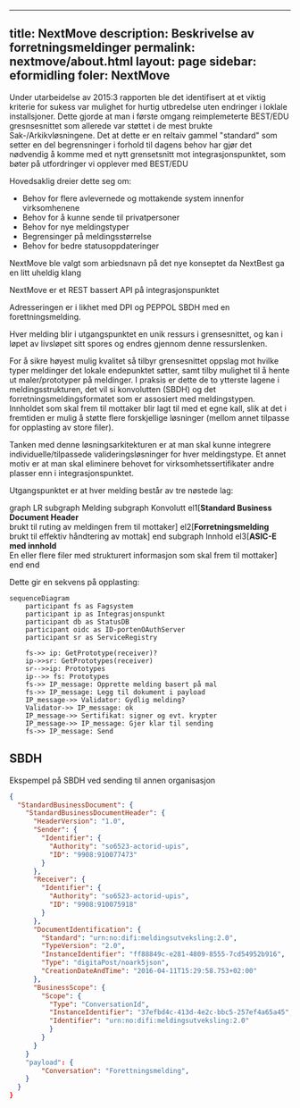 
---
title: NextMove
description: Beskrivelse av forretningsmeldinger
permalink: nextmove/about.html
layout: page
sidebar: eformidling
foler: NextMove
---

Under utarbeidelse av 2015:3 rapporten ble det identifisert at et viktig kriterie for sukess var mulighet for hurtig utbredelse uten endringer i loklale installsjoner. Dette gjorde at man i første omgang reimplemeterte BEST/EDU gresnsesnittet som allerede var støttet i de mest brukte Sak-/Arkikvløsningene. 
Det at dette er en reltaiv gammel "standard" som setter en del begrensninger i forhold til dagens behov har gjør det nødvendig å komme med et nytt grensetsnitt mot integrasjonspunktet, som bøter på utfordringer vi opplever med BEST/EDU

Hovedsaklig dreier dette seg om:
- Behov for flere avlevernede og mottakende system innenfor virksomhenene
- Behov for å kunne sende til privatpersoner
- Behov for nye meldingstyper
- Begrensinger på meldingsstørrelse
- Behov for bedre statusoppdateringer

NextMove ble valgt som arbiedsnavn på det nye konseptet da NextBest ga en litt uheldig klang 

NextMove er et REST bassert API på integrasjonspunktet

Adresseringen er i likhet med DPI og PEPPOL SBDH med en forettningsmelding.

Hver melding blir i utgangspunktet en unik ressurs i grensesnittet, og kan i løpet av livsløpet sitt spores og endres gjennom denne ressurslenken. 

For å sikre høyest mulig kvalitet så tilbyr grensesnittet oppslag mot hvilke typer meldinger det lokale endepunktet søtter, samt tilby mulighet til å hente ut maler/prototyper på meldinger. I praksis er dette de to ytterste lagene i meldingsstrukturen, det vil si konvolutten (SBDH) og det forretningsmeldingsformatet som er assosiert med meldingstypen. Innholdet som skal frem til mottaker blir lagt til med et egne kall, slik at det i fremtiden er mulig å støtte flere forskjellige løsninger (mellom annet tilpasse for opplasting av store filer).

Tanken med denne løsningsarkitekturen er at man skal kunne integrere individuelle/tilpassede valideringsløsninger for hver meldingstype. Et annet motiv er at man skal eliminere behovet for virksomhetssertifikater andre plasser enn i integrasjonspunktet.


Utgangspunktet er at hver melding består av tre nøstede lag:

<div class="mermaid">
graph LR
subgraph Melding
  subgraph Konvolutt 
    el1[<b>Standard Business Document Header</b><br/> brukt til ruting av meldingen frem til mottaker]  
    el2[<b>Forretningsmelding</b><br/>brukt til effektiv håndtering av mottak]
  end
  subgraph Innhold
    el3[<b>ASIC-E med innhold</b><br/>En eller flere filer med strukturert informasjon som skal frem til mottaker]
  end
end


</div>



Dette gir en sekvens på opplasting:

```mermaid
sequenceDiagram
    participant fs as Fagsystem
    participant ip as Integrasjonspunkt 
    participant db as StatusDB
    participant oidc as ID-portenOAuthServer
    participant sr as ServiceRegistry

    fs->> ip: GetPrototype(receiver)?
    ip->>sr: GetPrototypes(receiver)
    sr-->>ip: Prototypes
    ip-->> fs: Prototypes 
    fs->> IP_message: Opprette melding basert på mal
    fs->> IP_message: Legg til dokument i payload
    IP_message->> Validator: Gydlig melding?
    Validator->> IP_message: ok
    IP_message->> Sertifikat: signer og evt. krypter
    IP_message->> IP_message: Gjer klar til sending
    fs->> IP_message: Send
```

## SBDH 

Ekspempel på SBDH ved sending til annen organisasjon

```json
{
  "StandardBusinessDocument": {
    "StandardBusinessDocumentHeader": {
      "HeaderVersion": "1.0",
      "Sender": {
        "Identifier": {
          "Authority": "so6523-actorid-upis",
          "ID": "9908:910077473"
        }
      },
      "Receiver": {
        "Identifier": {
          "Authority": "so6523-actorid-upis",
          "ID": "9908:910075918"
        }
      },
      "DocumentIdentification": {
        "Standard": "urn:no:difi:meldingsutveksling:2.0",
        "TypeVersion": "2.0",
        "InstanceIdentifier": "ff88849c-e281-4809-8555-7cd54952b916",
        "Type": "digitaPost/noark5json", 
        "CreationDateAndTime": "2016-04-11T15:29:58.753+02:00"
      },
      "BusinessScope": {
        "Scope": {
          "Type": "ConversationId",
          "InstanceIdentifier": "37efbd4c-413d-4e2c-bbc5-257ef4a65a45",
          "Identifier": "urn:no:difi:meldingsutveksling:2.0"          
          }
        }
      }
    }
    "payload": {
        "Conversation": "Forettningsmelding",
    }
  }
}